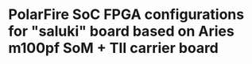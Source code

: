 # PolarFire SoC FPGA configurations for "saluki" board based on Aries m100pf SoM + TII carrier board
